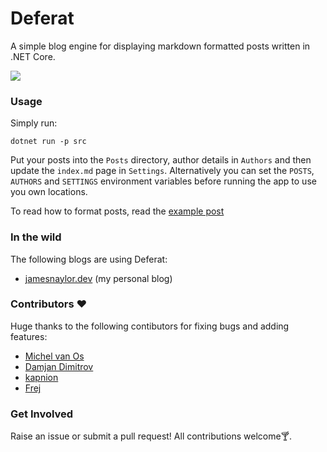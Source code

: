 # Deferat

A simple blog engine for displaying markdown formatted posts written in .NET Core.

![](https://github.com/euronay/deferat/workflows/CI/badge.svg)

### Usage

Simply run:

```
dotnet run -p src
```

Put your posts into the `Posts` directory, author details in `Authors` and then update the `index.md` page in `Settings`. Alternatively you can set the `POSTS`, `AUTHORS` and `SETTINGS` environment variables before running the app to use you own locations.

To read how to format posts, read the [example post](/Posts/example-post/index.md)

### In the wild

The following blogs are using Deferat:

 - [jamesnaylor.dev](https://jamesnaylor.dev) (my personal blog)

### Contributors ❤️ 

Huge thanks to the following contibutors for fixing bugs and adding features:

- [Michel van Os](https://github.com/michelvosje) 
- [Damjan Dimitrov](https://github.com/dimitrov-d)
- [kapnion](https://github.com/kapnion)
- [Frej](https://github.com/FrejBjornsson)


### Get Involved

Raise an issue or submit a pull request! All contributions welcome🍸.

